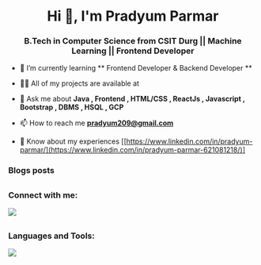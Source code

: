 <h1 align="center">Hi 👋, I'm Pradyum Parmar</h1>
<h3 align="center"> B.Tech in Computer Science from CSIT Durg || Machine Learning || Frontend Developer </h3>


- 🌱 I’m currently learning ** Frontend Developer & Backend Developer **

- 👨‍💻 All of my projects are available at 

- 💬 Ask me about **Java , Frontend , HTML/CSS , ReactJs , Javascript , Bootstrap , DBMS , HSQL , GCP**

- 📫 How to reach me **pradyum209@gmail.com**

- 📄 Know about my experiences [[https://www.linkedin.com/in/pradyum-parmar/](https://www.linkedin.com/in/pradyum-parmar-621081218/)]

### Blogs posts
<!-- BLOG-POST-LIST:START -->
<!-- BLOG-POST-LIST:END -->

## <h3 align="left">Connect with me:</h3>
<p align="left">

 <a href="https://skillicons.dev">
    <img src="https://skillicons.dev/icons?i=github,linkedin" />
  </a>

</p>

## <h3 align="left">Languages and Tools:</h3>
<p align="left"> 
 <a href="https://skillicons.dev">
    <img src="https://skillicons.dev/icons?i=git,py,react,vscode,nodejs,jquery,js,html,css,github,figma,cpp,bootstrap" />
  </a>
